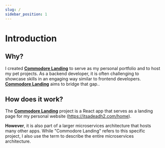 ```yaml
---
slug: /
sidebar_position: 1
---
```


# Introduction


## Why?

I created **[Commodore Landing](https://itsadeadh2.com/home)** to serve as my personal portfolio and to host my
pet projects. As a backend developer, it is often challenging to showcase skills in an engaging way similar
to frontend developers. **[Commodore Landing](https://itsadeadh2.com/home)** aims to bridge that gap..

## How does it work?

The **[Commodore Landing](https://itsadeadh2.com)** project is a React app that serves as a landing page for 
my personal website (https://itsadeadh2.com/home).
  
**However**, it is also part of a larger microservices architecture that hosts many other apps. While "Commodore Landing"
refers to this specific project, I also use the term to describe the entire microservices architecture.
